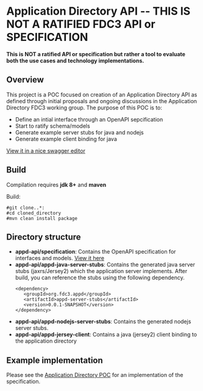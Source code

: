 # Application Directory API -- THIS IS NOT A RATIFIED FDC3 API or SPECIFICATION

**This is NOT a ratified API or specification but rather a tool to evaluate both the use cases and technology implementations.**


## Overview
This project is a POC focused on creation of an Application Directory API as defined through initial proposals and
ongoing discussions in the Application Directory FDC3 working group.  The purpose of this POC is to:
* Define an intial interface through an OpenAPI sepcification
* Start to ratify schema/models
* Generate example server stubs for java and nodejs
* Generate example client binding for java

[View it in a nice swagger editor](https://editor.swagger.io/?url=https://raw.githubusercontent.com/FDC3/appd-api/master/specification/appd.yaml)

## Build

Compilation requires **jdk 8+** and **maven**

Build:

    #git clone..*:
    #cd cloned_directory
    #mvn clean install package


## Directory structure

*  **appd-api/specification**:
    Contains the OpenAPI specification for interfaces and models.
    [View it here](https://editor.swagger.io/?url=https://raw.githubusercontent.com/FDC3/appd-api/master/specification/appd.yaml)
*  **appd-api/appd-java-server-stubs**:
    Contains the generated java server stubs (jaxrs/Jersey2) which the application server implements.  After build, you can reference the stubs using the following dependency.
     ```
     <dependency>
        <groupId>org.fdc3.appd</groupId>
        <artifactId>appd-server-stubs</artifactId>
        <version>0.0.1-SNAPSHOT</version>
     </dependency>
     ```
* **appd-api/appd-nodejs-server-stubs**:
    Contains the generated nodejs server stubs.
* **appd-api/appd-jersey-client**:
    Contains a java (jersey2) client binding to the application directory


## Example implementation

Please see the [Application Directory POC](https://github.com/FDC3/appd-poc) for an implementation of the specification.


